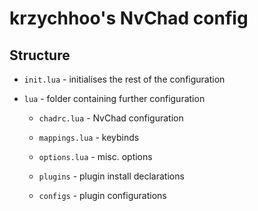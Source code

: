 # krzychhoo's NvChad config

## Structure

- `init.lua` - initialises the rest of the configuration

- `lua` - folder containing further configuration
    
    - `chadrc.lua` - NvChad configuration
    
    - `mappings.lua` - keybinds
    
    - `options.lua` - misc. options

    - `plugins` - plugin install declarations
    
    - `configs` - plugin configurations

